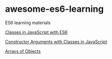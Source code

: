 # awesome-es6-learning
ES6 learning materials

[Classes in JavaScript with ES6](https://www.youtube.com/watch?v=T-HGdc8L-7w)  

[Constructor Arguments with Classes in JavaScript](https://www.youtube.com/watch?v=rHiSsgFRgx4)  

[Arrays of Objects](https://www.youtube.com/watch?v=fBqaA7zRO58)   
